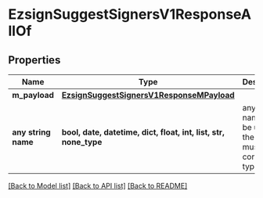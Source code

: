# EzsignSuggestSignersV1ResponseAllOf


## Properties
Name | Type | Description | Notes
------------ | ------------- | ------------- | -------------
**m_payload** | [**EzsignSuggestSignersV1ResponseMPayload**](EzsignSuggestSignersV1ResponseMPayload.md) |  | 
**any string name** | **bool, date, datetime, dict, float, int, list, str, none_type** | any string name can be used but the value must be the correct type | [optional]

[[Back to Model list]](../README.md#documentation-for-models) [[Back to API list]](../README.md#documentation-for-api-endpoints) [[Back to README]](../README.md)


